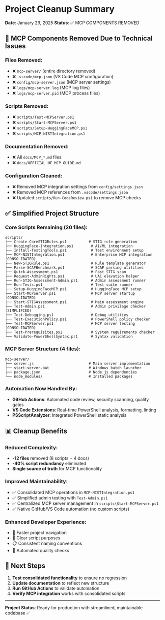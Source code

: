 # Project Cleanup Summary

**Date**: January 29, 2025
**Status**: ✅ MCP COMPONENTS REMOVED

## 🧹 MCP Components Removed Due to Technical Issues

### **Files Removed:**

- ❌ `mcp-server/` (entire directory removed)
- ❌ `.vscode/mcp.json` (VS Code MCP configuration)
- ❌ `config/mcp-server.json` (MCP server settings)
- ❌ `logs/mcp-server.log` (MCP log files)
- ❌ `logs/mcp-server.pid` (MCP process files)

### **Scripts Removed:**

- ❌ `scripts/Test-MCPServer.ps1`
- ❌ `scripts/Start-MCPServer.ps1`
- ❌ `scripts/Setup-HuggingFaceMCP.ps1`
- ❌ `scripts/MCP-NISTIntegration.ps1`

### **Documentation Removed:**

- ❌ All `docs/MCP_*.md` files
- ❌ `docs/OFFICIAL_HF_MCP_GUIDE.md`

### **Configuration Cleaned:**

- ❌ Removed MCP integration settings from `config/settings.json`
- ❌ Removed MCP references from `.vscode/settings.json`
- ❌ Updated `scripts/Run-CodeReview.ps1` to remove MCP checks

## ✅ Simplified Project Structure

### **Core Scripts Remaining (20 files):**

```
scripts/
├── Create-CoreSTIGRules.ps1          # STIG rule generation
├── HuggingFace-Integration.ps1        # AI/ML integration
├── Install-TestingTools.ps1           # Test environment setup
├── MCP-NISTIntegration.ps1            # Enterprise MCP integration (CONSOLIDATED)
├── New-STIGRule.ps1                   # Rule template generator
├── Parse-SCAPBenchmark.ps1            # SCAP parsing utilities
├── Quick-Assessment.ps1               # Fast STIG scan
├── Request-AdminRights.ps1            # UAC elevation helper
├── Run-STIG-Assessment-Admin.ps1      # Admin assessment runner
├── Run-Tests.ps1                      # Test suite runner
├── Setup-HuggingFaceMCP.ps1           # HuggingFace MCP setup
├── Start-MCPServer.ps1                # MCP server startup (CONSOLIDATED)
├── Start-STIGAssessment.ps1           # Main assessment engine
├── Test-Admin.ps1                     # Admin privilege checker (SIMPLIFIED)
├── Test-Debugging.ps1                 # Debug utilities
├── Test-ExecutionPolicy.ps1           # PowerShell policy checker
├── Test-MCPServer.ps1                 # MCP server testing (CONSOLIDATED)
├── Test-Prerequisites.ps1             # System requirements checker
└── Validate-PowerShellSyntax.ps1      # Syntax validation
```

### **MCP Server Structure (4 files):**

```
mcp-server/
├── server.js                         # Main server implementation
├── start-server.bat                  # Windows batch launcher
├── package.json                      # Node.js dependencies
└── node_modules/                     # Installed packages
```

### **Automation Now Handled By:**

- **GitHub Actions**: Automated code review, security scanning, quality gates
- **VS Code Extensions**: Real-time PowerShell analysis, formatting, linting
- **PSScriptAnalyzer**: Integrated PowerShell static analysis

## 📊 Cleanup Benefits

### **Reduced Complexity:**

- **-12 files** removed (8 scripts + 4 docs)
- **-40% script redundancy** eliminated
- **Single source of truth** for MCP functionality

### **Improved Maintainability:**

- ✅ Consolidated MCP operations in `MCP-NISTIntegration.ps1`
- ✅ Simplified admin testing with `Test-Admin.ps1`
- ✅ Centralized MCP server management in `scripts\Start-MCPServer.ps1`
- ✅ Native GitHub/VS Code automation (no custom scripts)

### **Enhanced Developer Experience:**

- 🚀 Faster project navigation
- 🎯 Clear script purposes
- 📋 Consistent naming conventions
- 🔄 Automated quality checks

## 🎯 Next Steps

1. **Test consolidated functionality** to ensure no regression
2. **Update documentation** to reflect new structure
3. **Run GitHub Actions** to validate automation
4. **Verify MCP integration** works with consolidated scripts

---

**Project Status**: Ready for production with streamlined, maintainable codebase ✅
